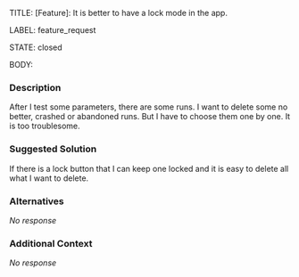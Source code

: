 TITLE:
[Feature]: It is better to have a lock mode in the app.

LABEL:
feature_request

STATE:
closed

BODY:
### Description

After I test some parameters, there are some runs. I want to delete some no better, crashed or abandoned runs. But I have to choose them one by one. It is too troublesome.

### Suggested Solution

If there is a lock button that I can keep one locked and it is easy to delete all what I want to delete.

### Alternatives

_No response_

### Additional Context

_No response_

